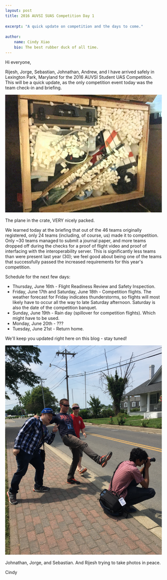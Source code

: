 ```yaml
---
layout: post
title: 2016 AUVSI SUAS Competition Day 1

excerpt: "A quick update on competition and the days to come."

author:
    name: Cindy Xiao
    bio: The best rubber duck of all time.
---
```


Hi everyone,

Rijesh, Jorge, Sebastian, Johnathan, Andrew, and I have arrived safely in Lexington Park, Maryland for the 2016 AUVSI Student UAS Competition.
This will be a quick update, as the only competition event today was the team check-in and briefing.

<div class="full zoomable"><img src="/images/auvsi2016/crate.JPG"></div>

The plane in the crate, VERY nicely packed.

We learned today at the briefing that out of the 46 teams originally registered, only 24 teams (including, of course, us) made it to competition.
Only ~30 teams managed to submit a journal paper, and more teams dropped off during the checks for a proof of flight video and proof of interfacing with the interoperability server.
This is significantly less teams than were present last year (30); we feel good about being one of the teams that successfully passed the increased requirements for this year\'s competition.

Schedule for the next few days:
* Thursday, June 16th - Flight Readiness Review and Safety Inspection. 
* Friday, June 17th and Saturday, June 18th - Competition flights. The weather forecast for Friday indicates thunderstorms, so flights will most likely have to occur all the way to late Saturday afternoon.
Saturday is also the date of the competition banquet.
* Sunday, June 19th - Rain day (spillover for competition flights). Which might have to be used.
* Monday, June 20th - ???
* Tuesday, June 21st - Return home.

We\'ll keep you updated right here on this blog - stay tuned!

<div class="full zoomable"><img src="/images/auvsi2016/wow.JPG"></div>

Johnathan, Jorge, and Sebastian. And Rijesh trying to take photos in peace.

Cindy
